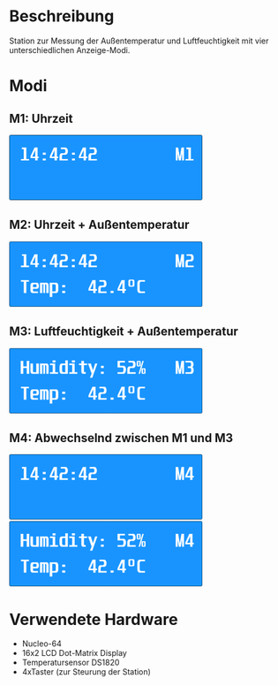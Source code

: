 # Beschreibung

Station zur Messung der Außentemperatur und Luftfeuchtigkeit mit vier unterschiedlichen Anzeige-Modi.

# Modi
## M1: Uhrzeit
![](mode/m1.png)

## M2: Uhrzeit + Außentemperatur
![](mode/m2.png)

## M3: Luftfeuchtigkeit + Außentemperatur
![](mode/m3.png)

## M4: Abwechselnd zwischen M1 und M3
![](mode/m41.png)     ![](mode/m42.png)

# Verwendete Hardware
- Nucleo-64
- 16x2 LCD Dot-Matrix Display
- Temperatursensor DS1820
- 4xTaster (zur Steurung der Station)
